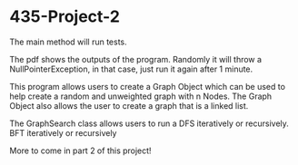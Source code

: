# 435-Project-2

The main method will run tests.

The pdf shows the outputs of the program.
Randomly it will throw a NullPointerException, in that case, just run it again after 1 minute.

This program allows users to create a Graph Object which can be used to help create a random and unweighted graph with n Nodes.
The Graph Object also allows the user to create a graph that is a linked list.

The GraphSearch class allows users to run a DFS iteratively or recursively.
BFT iteratively or recursively

More to come in part 2 of this project!
